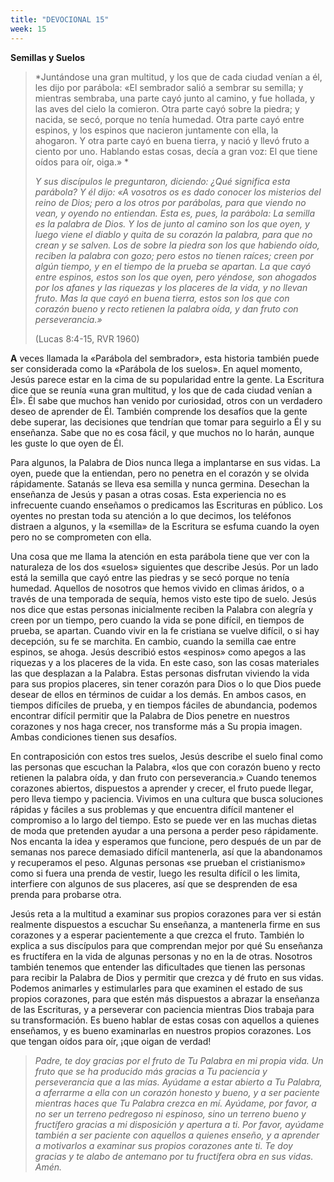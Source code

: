 ```yaml
---
title: "DEVOCIONAL 15"
week: 15
---
```


**Semillas y Suelos**

> *Juntándose una gran multitud, y los que de cada ciudad venían a él,
> les dijo por parábola: «El sembrador salió a sembrar su semilla; y
> mientras sembraba, una parte cayó junto al camino, y fue hollada, y
> las aves del cielo la comieron. Otra parte cayó sobre la piedra; y
> nacida, se secó, porque no tenía humedad. Otra parte cayó entre
> espinos, y los espinos que nacieron juntamente con ella, la
> ahogaron. Y otra parte cayó en buena tierra, y nació y llevó fruto a
> ciento por uno. Hablando estas cosas, decía a gran voz: El que tiene
> oídos para oír, oiga.» *
>
> *Y sus discípulos le preguntaron, diciendo: ¿Qué significa esta
> parábola? Y él dijo: «A vosotros os es dado conocer los misterios del
> reino de Dios; pero a los otros por parábolas, para que viendo no
> vean, y oyendo no entiendan. Esta es, pues, la parábola: La semilla es
> la palabra de Dios. Y los de junto al camino son los que oyen, y luego
> viene el diablo y quita de su corazón la palabra, para que no crean y
> se salven. Los de sobre la piedra son los que habiendo oído, reciben
> la palabra con gozo; pero estos no tienen raíces; creen por algún
> tiempo, y en el tiempo de la prueba se apartan. La que cayó entre
> espinos, estos son los que oyen, pero yéndose, son ahogados por los
> afanes y las riquezas y los placeres de la vida, y no llevan
> fruto. Mas la que cayó en buena tierra, estos son los que con corazón
> bueno y recto retienen la palabra oída, y dan fruto con
> perseverancia.»*
>
> (Lucas 8:4-15, RVR 1960)

**A** veces llamada la «Parábola del sembrador», esta historia también
puede ser considerada como la «Parábola de los suelos». En aquel
momento, Jesús parece estar en la cima de su popularidad entre la gente.
La Escritura dice que se reunía «una gran multitud, y los que de cada
ciudad venían a Él». Él sabe que muchos han venido por curiosidad, otros
con un verdadero deseo de aprender de Él. También comprende los desafíos
que la gente debe superar, las decisiones que tendrían que tomar para
seguirlo a Él y su enseñanza. Sabe que no es cosa fácil, y que muchos no
lo harán, aunque les guste lo que oyen de Él.

Para algunos, la Palabra de Dios nunca llega a implantarse en sus vidas.
La oyen, puede que la entiendan, pero no penetra en el corazón y se
olvida rápidamente. Satanás se lleva esa semilla y nunca germina.
Desechan la enseñanza de Jesús y pasan a otras cosas. Esta experiencia
no es infrecuente cuando enseñamos o predicamos las Escrituras en
público. Los oyentes no prestan toda su atención a lo que decimos, los
teléfonos distraen a algunos, y la «semilla» de la Escritura se esfuma
cuando la oyen pero no se comprometen con ella.

Una cosa que me llama la atención en esta parábola tiene que ver con la
naturaleza de los dos «suelos» siguientes que describe Jesús. Por un
lado está la semilla que cayó entre las piedras y se secó porque no
tenía humedad. Aquellos de nosotros que hemos vivido en climas áridos, o
a través de una temporada de sequía, hemos visto este tipo de suelo.
Jesús nos dice que estas personas inicialmente reciben la Palabra con
alegría y creen por un tiempo, pero cuando la vida se pone difícil, en
tiempos de prueba, se apartan. Cuando vivir en la fe cristiana se vuelve
difícil, o si hay decepción, su fe se marchita. En cambio, cuando la
semilla cae entre espinos, se ahoga. Jesús describió estos «espinos»
como apegos a las riquezas y a los placeres de la vida. En este caso,
son las cosas materiales las que desplazan a la Palabra. Estas personas
disfrutan viviendo la vida para sus propios placeres, sin tener corazón
para Dios o lo que Dios puede desear de ellos en términos de cuidar a
los demás. En ambos casos, en tiempos difíciles de prueba, y en tiempos
fáciles de abundancia, podemos encontrar difícil permitir que la Palabra
de Dios penetre en nuestros corazones y nos haga crecer, nos transforme
más a Su propia imagen. Ambas condiciones tienen sus desafíos.

En contraposición con estos tres suelos, Jesús describe el suelo final
como las personas que escuchan la Palabra, «los que con corazón bueno y
recto retienen la palabra oída, y dan fruto con perseverancia.» Cuando
tenemos corazones abiertos, dispuestos a aprender y crecer, el fruto
puede llegar, pero lleva tiempo y paciencia. Vivimos en una cultura que
busca soluciones rápidas y fáciles a sus problemas y que encuentra
difícil mantener el compromiso a lo largo del tiempo. Esto se puede ver
en las muchas dietas de moda que pretenden ayudar a una persona a perder
peso rápidamente. Nos encanta la idea y esperamos que funcione, pero
después de un par de semanas nos parece demasiado difícil mantenerla,
así que la abandonamos y recuperamos el peso. Algunas personas «se
prueban el cristianismo» como si fuera una prenda de vestir, luego les
resulta difícil o les limita, interfiere con algunos de sus placeres,
así que se desprenden de esa prenda para probarse otra.

Jesús reta a la multitud a examinar sus propios corazones para ver si
están realmente dispuestos a escuchar Su enseñanza, a mantenerla firme
en sus corazones y a esperar pacientemente a que crezca el fruto.
También lo explica a sus discípulos para que comprendan mejor por qué Su
enseñanza es fructífera en la vida de algunas personas y no en la de
otras. Nosotros también tenemos que entender las dificultades que tienen
las personas para recibir la Palabra de Dios y permitir que crezca y dé
fruto en sus vidas. Podemos animarles y estimularles para que examinen
el estado de sus propios corazones, para que estén más dispuestos a
abrazar la enseñanza de las Escrituras, y a perseverar con paciencia
mientras Dios trabaja para su transformación. Es bueno hablar de estas
cosas con aquellos a quienes enseñamos, y es bueno examinarlas en
nuestros propios corazones. Los que tengan oídos para oír, ¡que oigan de
verdad!

> *Padre, te doy gracias por el fruto de Tu Palabra en mi propia vida.
> Un fruto que se ha producido más gracias a Tu paciencia y
> perseverancia que a las mías. Ayúdame a estar abierto a Tu Palabra, a
> aferrarme a ella con un corazón honesto y bueno, y a ser paciente
> mientras haces que Tu Palabra crezca en mí. Ayúdame, por favor, a no
> ser un terreno pedregoso ni espinoso, sino un terreno bueno y
> fructífero gracias a mi disposición y apertura a ti. Por favor,
> ayúdame también a ser paciente con aquellos a quienes enseño, y a
> aprender a motivarlos a examinar sus propios corazones ante ti. Te doy
> gracias y te alabo de antemano por tu fructífera obra en sus vidas.
> Amén.*
